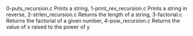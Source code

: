 0-puts_recursion.c Prints a string, 1-print_rev_recursion.c Prints a string in reverse, 2-strlen_recursion.c Returns the length of a string, 3-factorial.c Returns the factorial of a given number, 4-pow_recursion.c Returns the value of x raised to the power of y

